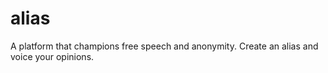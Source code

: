 # alias
A platform that champions free speech and anonymity. Create an alias and voice your opinions.
